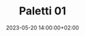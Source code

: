---
date: 2023-05-20 14:00:00+02:00
until: 2023-05-21 02:00:00+02:00
title: "Paletti 01"
status: "CONFIRMED"
place:
  name: "Niemandsland"
  address: "Weinbergstraße 46 - Brunswick"
shift_url: https://signup.com/go/dVsMBtS
program:
    workshops:
    - name: Fermentieren
      start: 2023-05-20 15:00:00+02:00
      end: 2023-05-20 17:00:00+02:00
      description: "Gesund, schmackhaft und haltbar. Matthias vom JugendUmweltPark präsentiert euch unterschiedliche fermentierte Sachen zum probieren. Anschließend könnt ihr euer eigenes Kimchi für zuhause ansetzen."
    - name: Cat Call Konter
      start: 2023-05-20 16:30:00+02:00
      end: 2023-05-20 18:00:00+02:00
      description: "Ziel des Workshops ist es, gemeinsam praktische Strategien zu entwickeln und  zu \"trainieren\", wie wir auf Catcalling reagieren können. Es geht aber nicht darum, die \"richtige\" Reaktion zu ertüfteln, sondern sicher und selbstbestimmt aus der Situation zu gehen und kontern zu können, ob durch intellektuelle Diskussion, Pöbelei oder ignorieren ist allen selbst überlassen."
      
    presentations:
    - name: Der Lindenhof präsentiert seine Solidarische Landwirtschaft
      start: 2023-05-20 18:00:00+02:00
      description: "Woher kommen unsere Lebensmittel? Warum ist eine SoLaWi eine gute Möglichkeit für regionale (Bio)Betriebe? Eure Möglichkeit zu unterstützen und stets mit guten und klimaschonenden Lebensmitteln versorgt zu werden."
    - name: Das Paletti! Wo bist du hier?
      start: 2023-05-20 20:00:00+02:00
      description: "Warum gibt es das Paletti? Wie ist es entstanden? Hier erfährst du alles über die Idee dahinter, den Energiebedarf des Festivals, die verwendeten (Alt)materialien und andere wichtige Interessante Dinge. Fragen willkommen!"
    - name: Quizzen, Buzzern und Gewinnen!
      start: 2023-05-20 20:30:00+02:00
      description: "Wieviel weißt du über Suffizienz? Garnichts? Macht nichts! Du kommst hier auch mit Knobeln und Bluffen durch. Hauptsache du bist dabei."
    music:
    - name: May Valerie Wyss
      description: "May Valerie Wyss bringt mit ihrer Stimme und ihrer Gitarre all das zum Vorschein, was sie sonst nicht in Worte fassen kann. Einfach mal lauschen und die Seele baumeln lassen."
    - name: Lisa Strat
      description: "Die Multiinstrumentalistin Lisa Strat ersetzt mit ihrer energiegeladenen Performance nicht nur klanglich eine ganze Band, sondern auch mit ihrer Bühnenperformance."
    - name: DJ May
      description: "May versucht mit ihrer Musik Grenzen zu brechen. Sie glaubt fest daran, dass jeder Akt politisch motiviert ist. Ihre Sets nennt sie deswegen auch magisch politisch, wo jede Person willkommen ist. Mit einer West-East-Fusion, auch bekannt als Nord-Afrikanisch-Oriental, gibt sie der Musik eine Bühne. Ihre Musik schwingt und bebt dabei immer zwischen melancholisch, orientalischen Klängen bis hin zu gut tanzbaren und mystischen Amazighi-Sound. Dabei schafft sie sich und den tanzenden (Rave-)Seelen eine schönere Heimat mit grenzenloser Freiheit!"
    - name: DJ Lrdk
      description: "Lisa veranstaltet in Berlin Schöneberg die Inseldisco. Eine offene, kostenlose Tanzveranstaltung für alle. Unter dem Pseudonym Lrdk verwöhnt sie euch auf dem Paletti mit melodischen Trance, Progessive House und synthegeladenem Italo."
    - name: DJ Fliesentisch
      description: "DJ Fliesentischs Stil lässt sich nur schwer in Worte fassen. Wenn man es versuchen würde, trifft es am ehesten das Gerne “Turbonostagie”. Es ist schnell, es ist wild, es ist verrückt. 100% DancePants Garantie."
---